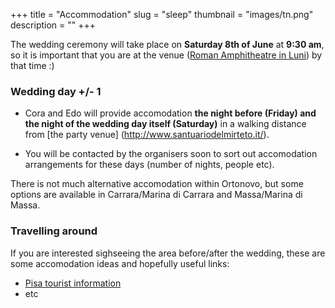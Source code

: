 +++
title = "Accommodation"
slug = "sleep"
thumbnail = "images/tn.png"
description = ""
+++

The wedding ceremony will take place on **Saturday 8th of June** at **9:30 am**, so it is important that you are at the venue ([Roman Amphitheatre in Luni](https://goo.gl/maps/UojhnNnR7Qv)) by that time :)

### Wedding day +/- 1

* Cora and Edo will provide accomodation **the night before (Friday) and the night of the wedding day itself (Saturday)** in a walking distance from [the party venue] (http://www.santuariodelmirteto.it/).

* You will be contacted by the organisers soon to sort out accomodation arrangements for these days (number of nights, people etc).

There is not much alternative accomodation within Ortonovo, but some options are available in Carrara/Marina di Carrara and Massa/Marina di Massa.

### Travelling around

If you are interested sighseeing the area before/after the wedding, these are some accomodation ideas and hopefully useful links:

* [Pisa tourist information](https://pisaitaly.ca/)
* etc
